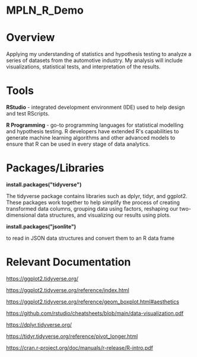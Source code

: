 # MPLN_R_Demo
# Overview
Applying my understanding of statistics and hypothesis testing to analyze a series of datasets from the automotive industry. My analysis will include visualizations, statistical tests, and interpretation of the results.

# Tools 
**RStudio** - integrated development environment (IDE) used to help design and test RScripts.

**R Programming** - go-to programming languages for statistical modelling and hypothesis testing. R developers have extended R's capabilities to generate machine learning algorithms and other advanced models to ensure that R can be used in every stage of data analytics.

# Packages/Libraries
**install.packages("tidyverse")**

The tidyverse package contains libraries such as dplyr, tidyr, and ggplot2. These packages work together to help simplify the process of creating transformed data columns, grouping data using factors, reshaping our two-dimensional data structures, and visualizing our results using plots.

**install.packages("jsonlite")**

to read in JSON data structures and convert them to an R data frame


# Relevant Documentation
https://ggplot2.tidyverse.org/

https://ggplot2.tidyverse.org/reference/index.html

https://ggplot2.tidyverse.org/reference/geom_boxplot.html#aesthetics

https://github.com/rstudio/cheatsheets/blob/main/data-visualization.pdf

https://dplyr.tidyverse.org/

https://tidyr.tidyverse.org/reference/pivot_longer.html

https://cran.r-project.org/doc/manuals/r-release/R-intro.pdf
